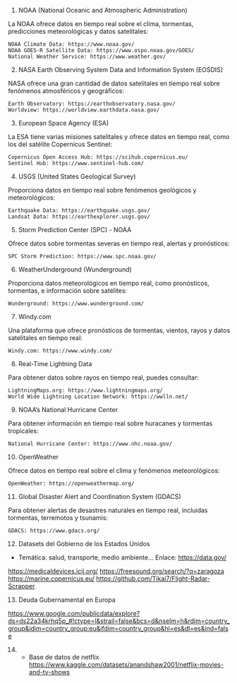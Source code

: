 1. NOAA (National Oceanic and Atmospheric Administration)

La NOAA ofrece datos en tiempo real sobre el clima, tormentas, predicciones meteorológicas y datos satelitales:

    NOAA Climate Data: https://www.noaa.gov/
    NOAA GOES-R Satellite Data: https://www.ospo.noaa.gov/GOES/
    National Weather Service: https://www.weather.gov/

2. NASA Earth Observing System Data and Information System (EOSDIS)

NASA ofrece una gran cantidad de datos satelitales en tiempo real sobre fenómenos atmosféricos y geográficos:

    Earth Observatory: https://earthobservatory.nasa.gov/
    Worldview: https://worldview.earthdata.nasa.gov/

3. European Space Agency (ESA)

La ESA tiene varias misiones satelitales y ofrece datos en tiempo real, como los del satélite Copernicus Sentinel:

    Copernicus Open Access Hub: https://scihub.copernicus.eu/
    Sentinel Hub: https://www.sentinel-hub.com/

4. USGS (United States Geological Survey)

Proporciona datos en tiempo real sobre fenómenos geológicos y meteorológicos:

    Earthquake Data: https://earthquake.usgs.gov/
    Landsat Data: https://earthexplorer.usgs.gov/

5. Storm Prediction Center (SPC) - NOAA

Ofrece datos sobre tormentas severas en tiempo real, alertas y pronósticos:

    SPC Storm Prediction: https://www.spc.noaa.gov/

6. WeatherUnderground (Wunderground)

Proporciona datos meteorológicos en tiempo real, como pronósticos, tormentas, e información sobre satélites:

    Wunderground: https://www.wunderground.com/

7. Windy.com

Una plataforma que ofrece pronósticos de tormentas, vientos, rayos y datos satelitales en tiempo real:

    Windy.com: https://www.windy.com/

8. Real-Time Lightning Data

Para obtener datos sobre rayos en tiempo real, puedes consultar:

    LightningMaps.org: https://www.lightningmaps.org/
    World Wide Lightning Location Network: https://wwlln.net/

9. NOAA’s National Hurricane Center

Para obtener información en tiempo real sobre huracanes y tormentas tropicales:

    National Hurricane Center: https://www.nhc.noaa.gov/

10. OpenWeather

Ofrece datos en tiempo real sobre el clima y fenómenos meteorológicos:

    OpenWeather: https://openweathermap.org/

11. Global Disaster Alert and Coordination System (GDACS)

Para obtener alertas de desastres naturales en tiempo real, incluidas tormentas, terremotos y tsunamis:

    GDACS: https://www.gdacs.org/
    
    
12. Datasets del Gobierno de los Estados Unidos
- Temática: salud, transporte, medio ambiente...
Enlace: https://data.gov/ 
    

https://medicaldevices.icij.org/
https://freesound.org/search/?q=zaragoza
https://marine.copernicus.eu/
https://github.com/Tikai7/Flight-Radar-Scrapper

13. Deuda Gubernamental en Europa 

https://www.google.com/publicdata/explore?ds=ds22a34krhq5p_#!ctype=l&strail=false&bcs=d&nselm=h&rdim=country_group&idim=country_group:eu&ifdim=country_group&hl=es&dl=es&ind=false

14. - Base de datos de netflix
https://www.kaggle.com/datasets/anandshaw2001/netflix-movies-and-tv-shows
